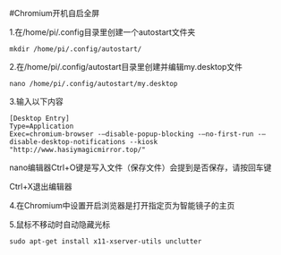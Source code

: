 #Chromium开机自启全屏

1.在/home/pi/.config目录里创建一个autostart文件夹

```
mkdir /home/pi/.config/autostart/
```

2.在/home/pi/.config/autostart目录里创建并编辑my.desktop文件

```
nano /home/pi/.config/autostart/my.desktop
```

3.输入以下内容

```
[Desktop Entry]
Type=Application
Exec=chromium-browser -–disable-popup-blocking -–no-first-run -–disable-desktop-notifications --kiosk "http://www.hasiymagicmirror.top/"
```

nano编辑器Ctrl+O键是写入文件（保存文件）会提到是否保存，请按回车键

Ctrl+X退出编辑器

4.在Chromium中设置开启浏览器是打开指定页为智能镜子的主页

5.鼠标不移动时自动隐藏光标

```
sudo apt-get install x11-xserver-utils unclutter
```


